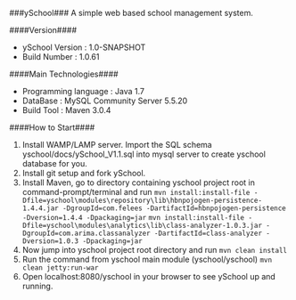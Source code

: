 ###ySchool###
A simple web based school management system.

####Version####

* ySchool Version : 1.0-SNAPSHOT
* Build Number   : 1.0.61

####Main Technologies####

* Programming language    : Java 1.7
* DataBase                : MySQL Community Server 5.5.20
* Build Tool              : Maven 3.0.4


####How to Start####

1. Install WAMP/LAMP server.
   Import the SQL schema yschool/docs/ySchool_V1.1.sql into mysql server to create yschool database for you.
2. Install git setup and fork ySchool.
3. Install Maven, go to directory containing yschool project root in command-prompt/terminal and run
   ```mvn install:install-file -Dfile=yschool\modules\repository\lib\hbnpojogen-persistence-1.4.4.jar -DgroupId=com.felees -DartifactId=hbnpojogen-persistence -Dversion=1.4.4 -Dpackaging=jar```
   ```mvn install:install-file -Dfile=yschool\modules\analytics\lib\class-analyzer-1.0.3.jar -DgroupId=com.arima.classanalyzer -DartifactId=class-analyzer -Dversion=1.0.3 -Dpackaging=jar```
4. Now jump into yschool project root directory and run
   ```mvn clean install```
5. Run the command from yschool main module (yschool/yschool)
   ```mvn clean jetty:run-war```
6. Open localhost:8080/yschool in your browser to see ySchool up and running.
